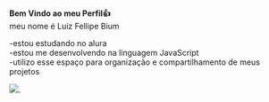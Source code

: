 **Bem Vindo ao meu Perfil👍**                           
meu nome é Luiz Fellipe Bium


-estou estudando no alura        
-estou me desenvolvendo na linguagem JavaScript          
-utilizo esse espaço para organização e compartilhamento de meus projetos

![](https://media1.tenor.com/m/6gyrxSblf3wAAAAd/rony.gif).
